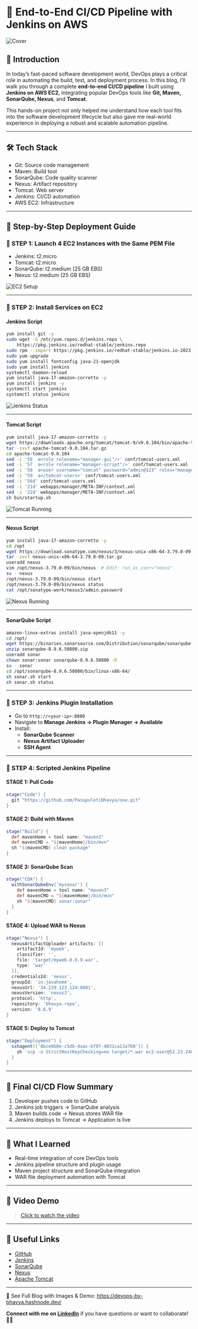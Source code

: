 
# 🚀 End-to-End CI/CD Pipeline with Jenkins on AWS

![Cover](https://cdn.hashnode.com/res/hashnode/image/upload/v1744939265256/928b20e6-7602-4a5a-aae8-199cf8e51fcb.png)

## 📌 Introduction

In today’s fast-paced software development world, DevOps plays a critical role in automating the build, test, and deployment process. In this blog, I’ll walk you through a complete **end-to-end CI/CD pipeline** I built using **Jenkins on AWS EC2**, integrating popular DevOps tools like **Git, Maven, SonarQube, Nexus**, and **Tomcat**.

This hands-on project not only helped me understand how each tool fits into the software development lifecycle but also gave me real-world experience in deploying a robust and scalable automation pipeline.

---

## 🛠️ Tech Stack

- Git: Source code management  
- Maven: Build tool  
- SonarQube: Code quality scanner  
- Nexus: Artifact repository  
- Tomcat: Web server  
- Jenkins: CI/CD automation  
- AWS EC2: Infrastructure

---

## 🧭 Step-by-Step Deployment Guide

### 🔹 STEP 1: Launch 4 EC2 Instances with the Same PEM File

- Jenkins: t2.micro  
- Tomcat: t2.micro  
- SonarQube: t2.medium (25 GB EBS)  
- Nexus: t2.medium (25 GB EBS)

![EC2 Setup](https://cdn.hashnode.com/res/hashnode/image/upload/v1744944384391/08883885-d532-4e1a-88a6-15d7f9f2fad3.png)

---

### 🔹 STEP 2: Install Services on EC2

#### Jenkins Script

```bash
yum install git -y
sudo wget -O /etc/yum.repos.d/jenkins.repo \
    https://pkg.jenkins.io/redhat-stable/jenkins.repo
sudo rpm --import https://pkg.jenkins.io/redhat-stable/jenkins.io-2023.key
sudo yum upgrade
sudo yum install fontconfig java-21-openjdk
sudo yum install jenkins
systemctl daemon-reload
yum install java-17-amazon-corretto -y
yum install jenkins -y
systemctl start jenkins
systemctl status jenkins
```

![Jenkins Status](https://cdn.hashnode.com/res/hashnode/image/upload/v1744945710282/57728c01-5aa4-409a-9fb2-33fffb7e8fa3.png)

---

#### Tomcat Script

```bash
yum install java-17-amazon-corretto -y
wget https://downloads.apache.org/tomcat/tomcat-9/v9.0.104/bin/apache-tomcat-9.0.104.tar.gz
tar -zxvf apache-tomcat-9.0.104.tar.gz
cd apache-tomcat-9.0.104
sed -i '56  a<role rolename="manager-gui"/>' conf/tomcat-users.xml
sed -i '57  a<role rolename="manager-script"/>' conf/tomcat-users.xml
sed -i '58  a<user username="tomcat" password="admin@123" roles="manager-gui, manager-script"/>' conf/tomcat-users.xml
sed -i '59  a</tomcat-users>' conf/tomcat-users.xml
sed -i '56d' conf/tomcat-users.xml
sed -i '21d' webapps/manager/META-INF/context.xml
sed -i '22d' webapps/manager/META-INF/context.xml
sh bin/startup.sh
```

![Tomcat Running](https://cdn.hashnode.com/res/hashnode/image/upload/v1744946194488/39623112-6f75-4b76-a7d0-22cfc6527b1a.png)

---

#### Nexus Script

```bash
yum install java-17-amazon-corretto -y
cd /opt
wget https://download.sonatype.com/nexus/3/nexus-unix-x86-64-3.79.0-09.tar.gz
tar -zxvf nexus-unix-x86-64-3.79.0-09.tar.gz
useradd nexus
vim /opt/nexus-3.79.0-09/bin/nexus  # Edit: run_as_user="nexus"
su - nexus
/opt/nexus-3.79.0-09/bin/nexus start
/opt/nexus-3.79.0-09/bin/nexus status
cat /opt/sonatype-work/nexus3/admin.password
```

![Nexus Running](https://cdn.hashnode.com/res/hashnode/image/upload/v1744946970500/33385c8b-4911-43d8-8aef-d767a170d362.png)

---

#### SonarQube Script

```bash
amazon-linux-extras install java-openjdk11 -y
cd /opt/
wget https://binaries.sonarsource.com/Distribution/sonarqube/sonarqube-8.9.6.50800.zip
unzip sonarqube-8.9.6.50800.zip
useradd sonar
chown sonar:sonar sonarqube-8.9.6.50800 -R
su - sonar
cd /opt/sonarqube-8.9.6.50800/bin/linux-x86-64/
sh sonar.sh start
sh sonar.sh status
```

---

### 🔹 STEP 3: Jenkins Plugin Installation

- Go to `http://<your-ip>:8080`  
- Navigate to **Manage Jenkins → Plugin Manager → Available**  
- Install:
  - **SonarQube Scanner**
  - **Nexus Artifact Uploader**
  - **SSH Agent**

---

### 🔹 STEP 4: Scripted Jenkins Pipeline

#### STAGE 1: Pull Code

```groovy
stage("Code") {
  git "https://github.com/PasupuletiBhavya/one.git"
}
```

#### STAGE 2: Build with Maven

```groovy
stage("Build") {
  def mavenHome = tool name: "maven3"
  def mavenCMD = "${mavenHome}/bin/mvn"
  sh "${mavenCMD} clean package"
}
```

#### STAGE 3: SonarQube Scan

```groovy
stage("CQA") {
  withSonarQubeEnv('mysonar') {
    def mavenHome = tool name: "maven3"
    def mavenCMD = "${mavenHome}/bin/mvn"
    sh "${mavenCMD} sonar:sonar"
  }
}
```

#### STAGE 4: Upload WAR to Nexus

```groovy
stage("Nexus") {
  nexusArtifactUploader artifacts: [[
    artifactId: 'myweb',
    classifier: '',
    file: 'target/myweb-8.6.9.war',
    type: 'war'
  ]],
  credentialsId: 'nexus',
  groupId: 'in.javahome',
  nexusUrl: '34.229.123.124:8081',
  nexusVersion: 'nexus3',
  protocol: 'http',
  repository: 'bhavya-repo',
  version: '8.6.9'
}
```

#### STAGE 5: Deploy to Tomcat

```groovy
stage("Deployment") {
  sshagent(['8bce0b0e-c5db-4aac-bf07-4831ca13a760']) {
    sh 'scp -o StrictHostKeyChecking=no target/*.war ec2-user@52.23.240.218:/home/ec2-user/apache-tomcat-9.0.104/webapps/'
  }
}
```

---

## 🔄 Final CI/CD Flow Summary

1. Developer pushes code to GitHub  
2. Jenkins job triggers → SonarQube analysis  
3. Maven builds code → Nexus stores WAR file  
4. Jenkins deploys to Tomcat → Application is live

---

## 🧠 What I Learned

- Real-time integration of core DevOps tools
- Jenkins pipeline structure and plugin usage
- Maven project structure and SonarQube integration
- WAR file deployment automation with Tomcat

---

## 🎥 Video Demo

> [Click to watch the video](https://drive.google.com/file/d/1VXveO2Sa9ZyhlAniLNATR3eiGrEabdZg/preview)

---

## 🔗 Useful Links

- [GitHub](https://github.com/PasupuletiBhavya)  
- [Jenkins](https://www.jenkins.io/)  
- [SonarQube](https://www.sonarqube.org/)  
- [Nexus](https://www.sonatype.com/)  
- [Apache Tomcat](https://tomcat.apache.org/)

---

📖 See Full Blog with Images & Demo: https://devops-by-bhavya.hashnode.dev/

**Connect with me on [LinkedIn](https://www.linkedin.com/in/bhavya-pasupuleti/)** if you have questions or want to collaborate! 💬✨

